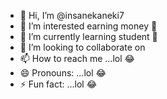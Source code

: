 - 👋 Hi, I’m @insanekaneki7
- 👀 I’m interested earning money 🥀
- 🌱 I’m currently learning student 🥀
- 💞️ I’m looking to collaborate on 
- 📫 How to reach me ...lol 😂
- 😄 Pronouns: ...lol 😂
- ⚡ Fun fact: ...lol 😂

<!---
insanekaneki7/insanekaneki7 is a ✨ special ✨ repository because its `README.md` (this file) appears on your GitHub profile.
You can click the Preview link to take a look at your changes.
--->
